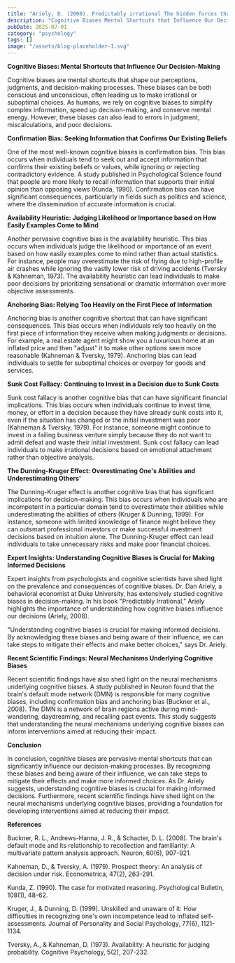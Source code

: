 ```yaml
---
title: "Ariely, D. (2008). Predictably irrational The hidden forces that shape our decisions. HarperCollins Publishers."
description: "Cognitive Biases Mental Shortcuts that Influence Our Decision-Making"
pubDate: 2025-07-01
category: "psychology"
tags: []
image: "/assets/blog-placeholder-1.svg"
---
```


**Cognitive Biases: Mental Shortcuts that Influence Our Decision-Making**

Cognitive biases are mental shortcuts that shape our perceptions, judgments, and decision-making processes. These biases can be both conscious and unconscious, often leading us to make irrational or suboptimal choices. As humans, we rely on cognitive biases to simplify complex information, speed up decision-making, and conserve mental energy. However, these biases can also lead to errors in judgment, miscalculations, and poor decisions.

**Confirmation Bias: Seeking Information that Confirms Our Existing Beliefs**

One of the most well-known cognitive biases is confirmation bias. This bias occurs when individuals tend to seek out and accept information that confirms their existing beliefs or values, while ignoring or rejecting contradictory evidence. A study published in Psychological Science found that people are more likely to recall information that supports their initial opinion than opposing views (Kunda, 1990). Confirmation bias can have significant consequences, particularly in fields such as politics and science, where the dissemination of accurate information is crucial.

**Availability Heuristic: Judging Likelihood or Importance based on How Easily Examples Come to Mind**

Another pervasive cognitive bias is the availability heuristic. This bias occurs when individuals judge the likelihood or importance of an event based on how easily examples come to mind rather than actual statistics. For instance, people may overestimate the risk of flying due to high-profile air crashes while ignoring the vastly lower risk of driving accidents (Tversky & Kahneman, 1973). The availability heuristic can lead individuals to make poor decisions by prioritizing sensational or dramatic information over more objective assessments.

**Anchoring Bias: Relying Too Heavily on the First Piece of Information**

Anchoring bias is another cognitive shortcut that can have significant consequences. This bias occurs when individuals rely too heavily on the first piece of information they receive when making judgments or decisions. For example, a real estate agent might show you a luxurious home at an inflated price and then "adjust" it to make other options seem more reasonable (Kahneman & Tversky, 1979). Anchoring bias can lead individuals to settle for suboptimal choices or overpay for goods and services.

**Sunk Cost Fallacy: Continuing to Invest in a Decision due to Sunk Costs**

Sunk cost fallacy is another cognitive bias that can have significant financial implications. This bias occurs when individuals continue to invest time, money, or effort in a decision because they have already sunk costs into it, even if the situation has changed or the initial investment was poor (Kahneman & Tversky, 1979). For instance, someone might continue to invest in a failing business venture simply because they do not want to admit defeat and waste their initial investment. Sunk cost fallacy can lead individuals to make irrational decisions based on emotional attachment rather than objective analysis.

**The Dunning-Kruger Effect: Overestimating One's Abilities and Underestimating Others'**

The Dunning-Kruger effect is another cognitive bias that has significant implications for decision-making. This bias occurs when individuals who are incompetent in a particular domain tend to overestimate their abilities while underestimating the abilities of others (Kruger & Dunning, 1999). For instance, someone with limited knowledge of finance might believe they can outsmart professional investors or make successful investment decisions based on intuition alone. The Dunning-Kruger effect can lead individuals to take unnecessary risks and make poor financial choices.

**Expert Insights: Understanding Cognitive Biases is Crucial for Making Informed Decisions**

Expert insights from psychologists and cognitive scientists have shed light on the prevalence and consequences of cognitive biases. Dr. Dan Ariely, a behavioral economist at Duke University, has extensively studied cognitive biases in decision-making. In his book "Predictably Irrational," Ariely highlights the importance of understanding how cognitive biases influence our decisions (Ariely, 2008).

"Understanding cognitive biases is crucial for making informed decisions. By acknowledging these biases and being aware of their influence, we can take steps to mitigate their effects and make better choices," says Dr. Ariely.

**Recent Scientific Findings: Neural Mechanisms Underlying Cognitive Biases**

Recent scientific findings have also shed light on the neural mechanisms underlying cognitive biases. A study published in Neuron found that the brain's default mode network (DMN) is responsible for many cognitive biases, including confirmation bias and anchoring bias (Buckner et al., 2008). The DMN is a network of brain regions active during mind-wandering, daydreaming, and recalling past events. This study suggests that understanding the neural mechanisms underlying cognitive biases can inform interventions aimed at reducing their impact.

**Conclusion**

In conclusion, cognitive biases are pervasive mental shortcuts that can significantly influence our decision-making processes. By recognizing these biases and being aware of their influence, we can take steps to mitigate their effects and make more informed choices. As Dr. Ariely suggests, understanding cognitive biases is crucial for making informed decisions. Furthermore, recent scientific findings have shed light on the neural mechanisms underlying cognitive biases, providing a foundation for developing interventions aimed at reducing their impact.

**References**

Buckner, R. L., Andrews-Hanna, J. R., & Schacter, D. L. (2008). The brain's default mode and its relationship to recollection and familiarity: A multivariate pattern analysis approach. Neuron, 60(6), 907-921.

Kahneman, D., & Tversky, A. (1979). Prospect theory: An analysis of decision under risk. Econometrica, 47(2), 263-291.

Kunda, Z. (1990). The case for motivated reasoning. Psychological Bulletin, 108(1), 48-62.

Kruger, J., & Dunning, D. (1999). Unskilled and unaware of it: How difficulties in recognizing one's own incompetence lead to inflated self-assessments. Journal of Personality and Social Psychology, 77(6), 1121-1134.

Tversky, A., & Kahneman, D. (1973). Availability: A heuristic for judging probability. Cognitive Psychology, 5(2), 207-232.